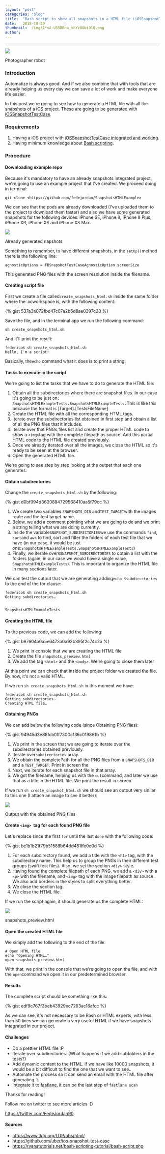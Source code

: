 ```yaml
---
layout:	"post"
categories:	"blog"
title:	"Bash script to show all snapshots in a HTML file (iOSSnapshotTestCase + Bash + HTML/CSS)"
date:	2018-10-29
thumbnail:	/img/1*sA-U55DRna_xhYzUUbiOlQ.png
author:	
---
```


* * *

![](/img/1*sA-U55DRna_xhYzUUbiOlQ.png)

Photographer robot

### Introduction

Automatize is always good. And if we also combine that with tools that are
already helping us every day we can save a lot of work and make everyone life
easier.

In this post we're going to see how to generate a HTML file with all the
snapshots of a iOS project. These are going to be generated with
[iOSSnapshotTestCase](https://github.com/uber/ios-snapshot-test-case).

### Requirements

  1. Having a iOS project with [iOSSnapshotTestCase integrated and working](https://medium.com/@federicojordn/how-to-do-ui-testing-in-ios-with-fbsnapshottestcase-caea27e3d5f4).
  2. Having minimum knowledge about [Bash scripting](https://ryanstutorials.net/bash-scripting-tutorial/bash-script.php).

### Procedure

#### Downloading example repo

Because it's mandatory to have an already snapshots integrated project, we're
going to use an example project that I've created. We proceed doing in
terminal:

`git clone <https://github.com/fedejordan/SnapshotsHTMLExample>`

We can see that the pods are already downloaded (I've uploaded them to the
project to download them faster) and also we have some generated snapshots for
the following devices: iPhone SE, iPhone 8, iPhone 8 Plus, iPhone XR, iPhone
XS and iPhone XS Max.

![](/img/1*GWhstAjtcGeqwG_jM2_iwA.png)

Already generated napshots

Something to remember, to have different snapshots, in the `setUp()`method
there is the following line:

`agnosticOptions = FBSnapshotTestCaseAgnosticOption.screenSize`

This generated PNG files with the screen resolution inside the filename.

#### Creating script file

First we create a file called`create_snapshots_html.sh` inside the same folder
where the .xcworkspace is, with the following content:

{% gist 537a3a072fbd47c07a2b5d8ae0397c28 %}

Save the file, and in the terminal app we run the following command:

`sh create_snapshots_html.sh`

And it'll print the result:

    
    
    federico$ sh create_snapshots_html.sh   
    Hello, I'm a script!

Basically, the`echo` command what it does is to print a string.

#### Tasks to execute in the script

We're going to list the tasks that we have to do to generate the HTML file:

  1. Obtain all the subdirectories where there are snapshot files. In our case it's going to be just on`: SnapshotsHTMLExampleTests.SnapshotsHTMLExampleTests.`This is like this because the format is [Target].[TestsFileName]
  2. Create the HTML file with all the corresponding HTML tags.
  3. Iterate over the subdirectories list obtained in first step and obtain a list of all the PNG files that it includes.
  4. Iterate over that PNGs files list and create the proper HTML code to show a `<img>`tag with the complete filepath as source. Add this partial HTML code to the HTML file created previously.
  5. Once we already iterated over all the images, we close the HTML so it's ready to be seen at the browser.
  6. Open the generated HTML file.

We're going to see step by step looking at the outpet that each one generates.

#### Obtain subdirectories

Change the `create_snapshots_html.sh` by the following:

{% gist d0bf094d3630884729568410aa5f79cc %}

  1. We create two variables `SNAPSHOTS_DIR` and`TEST_TARGET`with the images route and the test target name.
  2. Below, we add a comment pointing what we are going to do and we print a string telling what we are doing currently.
  3. Inside the variable`SNAPSHOT_SUBDIRECTORIES`we use the commands `find`, `sort`and `awk` to find, sort and filter the folders of each test file that we have (in our case, it would be just one:`SnapshotsHTMLExampleTests.SnapshotsHTMLExampleTests`)
  4. Finally, we iterate over`$SNAPSHOT_SUBDIRECTORIES` to obtain a list with the folders (again, in our case we would have a single value, `SnapshotsHTMLExampleTests`). This is important to organize the HTML file in many sections later.

We can test the output that we are generating adding`echo $subdirectories` to
the end of the for clause:

    
    
    federico$ sh create_snapshots_html.sh   
    Getting subdirectories…
    
    
    SnapshotsHTMLExampleTests

#### Creating the HTML file

To the previous code, we can add the following:

{% gist b97604a0a5e6473a0a93b395f2c74c2a %}

  1. We print in console that we are creating the HTML file
  2. Create the file `snapshots_preview.html`
  3. We add the tag `<html>` and the `<body>`. We're going to close them later

At this point we can check that inside the project folder we created the file.
By now, it's not a valid HTML.

If we run `sh create_snapshots_html.sh` in this moment we have:

    
    
    federico$ sh create_snapshots_html.sh   
    Getting subdirectories…  
    Creating HTML file…

#### Obtaining PNGs

We can add below the following code (since Obtaining PNG files):

{% gist 94945d3e88fcb0ff7300c136c019861b %}

  1. We print in the screen that we are going to iterate over the subdirectories obtained previously.
  2. Iterate over`subdirectories` array.
  3. We obtain the completePath for all the PNG files from a `SNAPSHOTS_DIR` and a `TEST_TARGET`. Print in screen the
  4. Next, we iterate for each snapshot file in that array.
  5. We got the filename, helping us with the `cut`command, and later we use that as a title in the HTML file. We print the result in screen.

If we run `sh create_snapshot_html.sh` we should see an output very sinilar to
this one (I attach an image to see it better):

![](/img/1*cl0Ev1UzW0cGItqImpB-pw.png)

Output with the obtained PNG files

#### Create `<img> `tag for each found PNG file

Let's replace since the first `for` until the last `done` with the following
code:

{% gist bc1b1b21f79b51588b64dd481ffe0c0d %}

  1. For each subdirectory found, we add a title with the `<h1>` tag, with the subdirectory name. This help us to group the PNGs in their different test groups (swift test files). Also, we set the section `<div>` style.
  2. Having found the complete filepath of each PNG, we add a `<div>` with a `<p>` with the filename, and `<img>` tag with the image filepath as source. We also add borders in the styles to split everything better.
  3. We close the section tag.
  4. We close the HTML file.

If we run the script again, it should generate us the complete HTML:

![](/img/1*5zXzGDJ91ufuSKHJS6UF7A.png)

snapshots_preview.html

#### Open the created HTML file

We simply add the following to the end of the file:

    
    
    # Open HTML file  
    echo "Opening HTML…"  
    open snapshots_preview.html

With that, we print in the console that we're going to open the file, and with
the `open`command we open it in our predetermined browser.

#### Results

The complete script should be something like this:

{% gist edf9c767f3beb43929ec7293ac16afcc %}

As we can see, it's not necessary to be Bash or HTML experts, with less than
50 lines we can generate a very useful HTML if we have snapshots integrated in
our project.

#### Challenges

  * Do a prettier HTML file :P
  * Iterate over subdirectories. (What happens if we add subfolders in the tests?)
  * Add dynamic content to the HTML. If we have like 10000 snapshots, it would be a bit difficult to find the one that we want to see..
  * Automate the process so it can send an email with the HTML file after generating it.
  * Integrate it to [fastlane](https://fastlane.tools/), it can be the last step of `fastlane scan`

Thanks for reading!

Follow me on twitter to see more articles :D

<https://twitter.com/FedeJordan90>

#### Sources

  * <https://www.tldp.org/LDP/abs/html/>
  * <https://github.com/uber/ios-snapshot-test-case>
  * <https://ryanstutorials.net/bash-scripting-tutorial/bash-script.php>

